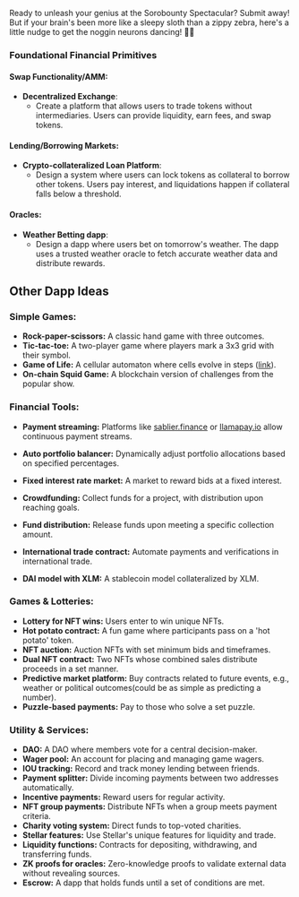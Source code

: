 Ready to unleash your genius at the Sorobounty Spectacular? Submit away! But if your brain's been more like a sleepy sloth than a zippy zebra, here's a little nudge to get the noggin neurons dancing! 🕺💡

### Foundational Financial Primitives

#### Swap Functionality/AMM:

- **Decentralized Exchange**:
  - Create a platform that allows users to trade tokens without intermediaries. Users can provide liquidity, earn fees, and swap tokens.

#### Lending/Borrowing Markets:

- **Crypto-collateralized Loan Platform**:
  - Design a system where users can lock tokens as collateral to borrow other tokens. Users pay interest, and liquidations happen if collateral falls below a threshold.

#### Oracles:

- **Weather Betting dapp**:
  - Design a dapp where users bet on tomorrow's weather. The dapp uses a trusted weather oracle to fetch accurate weather data and distribute rewards.

## Other Dapp Ideas

### Simple Games:

- **Rock-paper-scissors:** A classic hand game with three outcomes.
- **Tic-tac-toe:** A two-player game where players mark a 3x3 grid with their symbol.
- **Game of Life:** A cellular automaton where cells evolve in steps ([link](https://playgameoflife.com/)).
- **On-chain Squid Game:** A blockchain version of challenges from the popular show.

### Financial Tools:

- **Payment streaming:** Platforms like [sablier.finance](https://sablier.finance/) or [llamapay.io](https://llamapay.io/) allow continuous payment streams.

- **Auto portfolio balancer:** Dynamically adjust portfolio allocations based on specified percentages.
- **Fixed interest rate market:** A market to reward bids at a fixed interest.
- **Crowdfunding:** Collect funds for a project, with distribution upon reaching goals.
- **Fund distribution:** Release funds upon meeting a specific collection amount.
- **International trade contract:** Automate payments and verifications in international trade.
- **DAI model with XLM:** A stablecoin model collateralized by XLM.

### Games & Lotteries:

- **Lottery for NFT wins:** Users enter to win unique NFTs.
- **Hot potato contract:** A fun game where participants pass on a 'hot potato' token.
- **NFT auction:** Auction NFTs with set minimum bids and timeframes.
- **Dual NFT contract:** Two NFTs whose combined sales distribute proceeds in a set manner.
- **Predictive market platform:** Buy contracts related to future events, e.g., weather or political outcomes(could be as simple as predicting a number).
- **Puzzle-based payments:** Pay to those who solve a set puzzle.

### Utility & Services:

- **DAO:** A DAO where members vote for a central decision-maker.
- **Wager pool:** An account for placing and managing game wagers.
- **IOU tracking:** Record and track money lending between friends.
- **Payment splitter:** Divide incoming payments between two addresses automatically.
- **Incentive payments:** Reward users for regular activity.
- **NFT group payments:** Distribute NFTs when a group meets payment criteria.
- **Charity voting system:** Direct funds to top-voted charities.
- **Stellar features:** Use Stellar's unique features for liquidity and trade.
- **Liquidity functions:** Contracts for depositing, withdrawing, and transferring funds.
- **ZK proofs for oracles:** Zero-knowledge proofs to validate external data without revealing sources.
- **Escrow:** A dapp that holds funds until a set of conditions are met.
